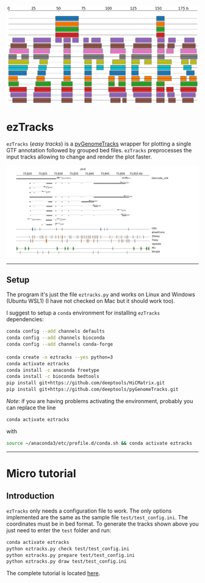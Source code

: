 ![logo](logo.png)
# ezTracks
`ezTracks` (*easy tracks*) is a [pyGenomeTracks](https://github.com/deeptools/pyGenomeTracks) wrapper for plotting a single GTF annotation followed by grouped bed files. `ezTracks` preprocesses the input tracks allowing to change and render the plot faster.

![output plot](test_output/my_tracks.png)

---
## Setup
The program it's just the file `eztracks.py` and works on Linux and Windows (Ubuntu WSL1) (I have not checked on Mac but it should work too). 

I suggest to setup a `conda` environment for installing `ezTracks` dependencies:

```bash
conda config --add channels defaults
conda config --add channels bioconda
conda config --add channels conda-forge

conda create -n eztracks --yes python=3
conda activate eztracks
conda install -c anaconda freetype
conda install -c bioconda bedtools
pip install git+https://github.com/deeptools/HiCMatrix.git
pip install git+https://github.com/deeptools/pyGenomeTracks.git
```

*Note*: if you are having problems activating the environment, probably you can replace the line 
```bash
conda activate eztracks
````
with
```bash
source ~/anaconda3/etc/profile.d/conda.sh && conda activate eztracks
```

---
# Micro tutorial
## Introduction
`ezTracks` only needs a configuration file to work. The only options implemented are the same as the sample file `test/test_config.ini`. The coordinates must be in bed format. To generate the tracks shown above you just need to enter the `test` folder and run: 

```bash
conda activate eztracks
python eztracks.py check test/test_config.ini
python eztracks.py prepare test/test_config.ini
python eztracks.py draw test/test_config.ini
```

The complete tutorial is located [here](tutorial.md).
